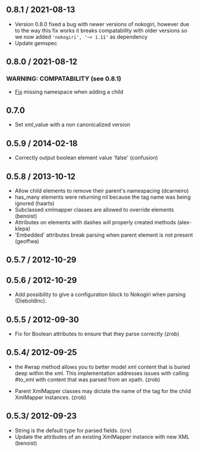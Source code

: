 ## 0.8.1 / 2021-08-13

* Version 0.8.0 fixed a bug with newer versions of nokogiri, however due to the way this fix works it breaks compatability with
  older versions so we now added `'nokogiri', '~> 1.11'` as dependency 
* Update gemspec

## 0.8.0 / 2021-08-12

### WARNING: COMPATABILITY (see 0.8.1)
* [Fix](https://github.com/digidentity/xmlmapper/pull/2) missing namespace when adding a child

## 0.7.0

* Set xml_value with a non canonicalized version

## 0.5.9 / 2014-02-18

* Correctly output boolean element value 'false'  (confusion)

## 0.5.8 / 2013-10-12

* Allow child elements to remove their parent's namespacing (dcarneiro)
* has_many elements were returning nil because the tag name was being ignored (haarts)
* Subclassed xmlmapper classes are allowed to override elements (benoist)
* Attributes on elements with dashes will properly created methods (alex-klepa)
* 'Embedded' attributes break parsing when parent element is not present (geoffwa)

## 0.5.7 / 2012-10-29

## 0.5.6 / 2012-10-29

* Add possibility to give a configuration block to Nokogiri when parsing (DieboldInc).

## 0.5.5 / 2012-09-30

* Fix for Boolean attributes to ensure that they parse correctly (zrob)

## 0.5.4/ 2012-09-25

* the #wrap method allows you to better model xml content that is buried deep
  within the xml. This implementation addresses issues with calling #to_xml
  with content that was parsed from an xpath. (zrob)

* Parent XmlMapper classes may dictate the name of the tag for the child
  XmlMapper instances. (zrob)

## 0.5.3/ 2012-09-23

* String is the default type for parsed fields. (crv)
* Update the attributes of an existing XmlMapper instance with new XML (benoist)
